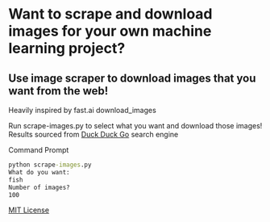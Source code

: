 # Want to scrape and download images for your own machine learning project?
## Use image scraper to download images that you want from the web!

Heavily inspired by fast.ai download_images

Run scrape-images.py to select what you want and download those images! Results sourced from [Duck Duck Go](https://duckduckgo.com/) search engine

Command Prompt
```cmd
python scrape-images.py
What do you want:
fish
Number of images?
100
```

[MIT License](LICENSE)